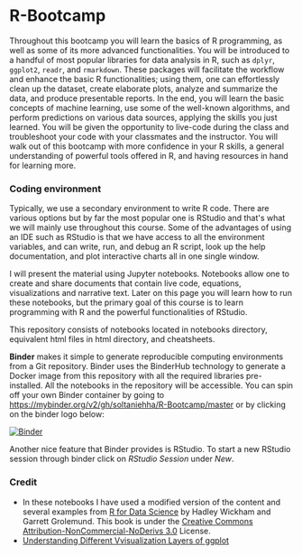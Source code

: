 # R-Bootcamp

Throughout this bootcamp you will learn the basics of R programming, as well as some of its more advanced functionalities. You will be introduced to a handful of most popular libraries for data analysis in R, such as `dplyr`, `ggplot2`, `readr`, and `rmarkdown`. These packages will facilitate the workflow and enhance the basic R functionalities; using them, one can effortlessly clean up the dataset, create elaborate plots, analyze and summarize the data, and produce presentable reports. In the end, you will learn the basic concepts of machine learning, use some of the well-known algorithms, and perform predictions on various data sources, applying the skills you just learned. You will be given the opportunity to live-code during the class and troubleshoot your code with your classmates and the instructor. You will walk out of this bootcamp with more confidence in your R skills, a general understanding of powerful tools offered in R, and having resources in hand for learning more.

### Coding environment <a class="anchor" id="codeEnv"></a>
Typically, we use a secondary environment to write R code. There are various options but by far the most popular one is RStudio and that's what we will mainly use throughout this course. Some of the advantages of using an IDE such as RStudio is that we have access to all the environment variables, and can write, run, and debug an R script, look up the help documentation, and plot interactive charts all in one single window.

I will present the material using Jupyter notebooks. Notebooks allow one to create and share documents that contain live code, equations, visualizations and narrative text. Later on this page you will learn how to run these notebooks, but the primary goal of this course is to learn programming with R and the powerful functionalities of RStudio.

This repository consists of notebooks located in notebooks directory, equivalent html files in html directory, and cheatsheets.

**Binder** makes it simple to generate reproducible computing environments from a Git repository. Binder uses the BinderHub technology to generate a Docker image from this repository with all the required libraries pre-installed. All the notebooks in the repository will be accessible. You can spin off your own Binder container by going to https://mybinder.org/v2/gh/soltaniehha/R-Bootcamp/master or by clicking on the binder logo below:

[![Binder](https://mybinder.org/badge.svg)](https://mybinder.org/v2/gh/soltaniehha/R-Bootcamp/master)

Another nice feature that Binder provides is RStudio. To start a new RStudio session through binder click on *RStudio Session* under *New*.

### Credit <a class="anchor" id="credit"></a>
* In these notebooks I have used a modified version of the content and several examples from [R for Data Science](https://www.amazon.com/Data-Science-Transform-Visualize-Model/dp/1491910399) by Hadley Wickham and Garrett Grolemund. This book is under the [Creative Commons Attribution-NonCommercial-NoDerivs 3.0](https://creativecommons.org/licenses/by-nc-nd/3.0/us/) License.
* [Understanding Different Vvisualization Layers of ggplot](https://skillgaze.com/2017/10/31/understanding-different-visualization-layers-of-ggplot/)
